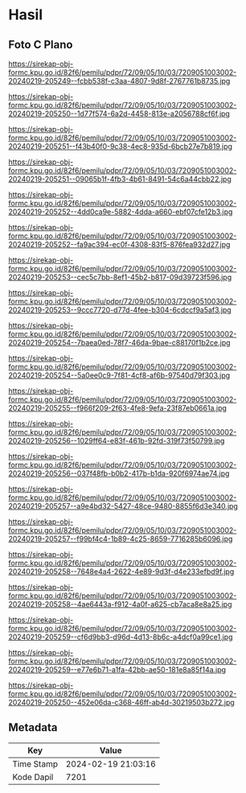 # Hasil

## Foto C Plano

https://sirekap-obj-formc.kpu.go.id/82f6/pemilu/pdpr/72/09/05/10/03/7209051003002-20240219-205249--fcbb538f-c3aa-4807-9d8f-2767761b8735.jpg

https://sirekap-obj-formc.kpu.go.id/82f6/pemilu/pdpr/72/09/05/10/03/7209051003002-20240219-205250--1d77f574-6a2d-4458-813e-a2056788cf6f.jpg

https://sirekap-obj-formc.kpu.go.id/82f6/pemilu/pdpr/72/09/05/10/03/7209051003002-20240219-205251--f43b40f0-9c38-4ec8-935d-6bcb27e7b819.jpg

https://sirekap-obj-formc.kpu.go.id/82f6/pemilu/pdpr/72/09/05/10/03/7209051003002-20240219-205251--09065b1f-4fb3-4b61-8491-54c6a44cbb22.jpg

https://sirekap-obj-formc.kpu.go.id/82f6/pemilu/pdpr/72/09/05/10/03/7209051003002-20240219-205252--4dd0ca9e-5882-4dda-a660-ebf07cfe12b3.jpg

https://sirekap-obj-formc.kpu.go.id/82f6/pemilu/pdpr/72/09/05/10/03/7209051003002-20240219-205252--fa9ac394-ec0f-4308-83f5-876fea932d27.jpg

https://sirekap-obj-formc.kpu.go.id/82f6/pemilu/pdpr/72/09/05/10/03/7209051003002-20240219-205253--cec5c7bb-8ef1-45b2-b817-09d39723f596.jpg

https://sirekap-obj-formc.kpu.go.id/82f6/pemilu/pdpr/72/09/05/10/03/7209051003002-20240219-205253--9ccc7720-d77d-4fee-b304-6cdccf9a5af3.jpg

https://sirekap-obj-formc.kpu.go.id/82f6/pemilu/pdpr/72/09/05/10/03/7209051003002-20240219-205254--7baea0ed-78f7-46da-9bae-c88170f1b2ce.jpg

https://sirekap-obj-formc.kpu.go.id/82f6/pemilu/pdpr/72/09/05/10/03/7209051003002-20240219-205254--5a0ee0c9-7f81-4cf8-af6b-97540d79f303.jpg

https://sirekap-obj-formc.kpu.go.id/82f6/pemilu/pdpr/72/09/05/10/03/7209051003002-20240219-205255--f966f209-2f63-4fe8-9efa-23f87eb0661a.jpg

https://sirekap-obj-formc.kpu.go.id/82f6/pemilu/pdpr/72/09/05/10/03/7209051003002-20240219-205256--1029ff64-e83f-461b-92fd-319f73f50799.jpg

https://sirekap-obj-formc.kpu.go.id/82f6/pemilu/pdpr/72/09/05/10/03/7209051003002-20240219-205256--037f48fb-b0b2-417b-b1da-920f6974ae74.jpg

https://sirekap-obj-formc.kpu.go.id/82f6/pemilu/pdpr/72/09/05/10/03/7209051003002-20240219-205257--a9e4bd32-5427-48ce-9480-8855f6d3e340.jpg

https://sirekap-obj-formc.kpu.go.id/82f6/pemilu/pdpr/72/09/05/10/03/7209051003002-20240219-205257--f99bf4c4-1b89-4c25-8659-7716285b6096.jpg

https://sirekap-obj-formc.kpu.go.id/82f6/pemilu/pdpr/72/09/05/10/03/7209051003002-20240219-205258--7648e4a4-2622-4e89-9d3f-d4e233efbd9f.jpg

https://sirekap-obj-formc.kpu.go.id/82f6/pemilu/pdpr/72/09/05/10/03/7209051003002-20240219-205258--4ae6443a-f912-4a0f-a625-cb7aca8e8a25.jpg

https://sirekap-obj-formc.kpu.go.id/82f6/pemilu/pdpr/72/09/05/10/03/7209051003002-20240219-205259--cf6d9bb3-d96d-4d13-8b6c-a4dcf0a99ce1.jpg

https://sirekap-obj-formc.kpu.go.id/82f6/pemilu/pdpr/72/09/05/10/03/7209051003002-20240219-205259--e77e6b71-a1fa-42bb-ae50-181e8a85f14a.jpg

https://sirekap-obj-formc.kpu.go.id/82f6/pemilu/pdpr/72/09/05/10/03/7209051003002-20240219-205250--452e06da-c368-46ff-ab4d-30219503b272.jpg


## Metadata

| Key        | Value               |
| ---------- | ------------------- |
| Time Stamp | 2024-02-19 21:03:16 |
| Kode Dapil | 7201                |



